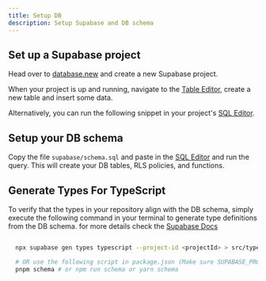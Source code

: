 ```yaml
---
title: Setup DB
description: Setup Supabase and DB schema
---
```


## Set up a Supabase project

Head over to [database.new](https://database.new) and create a new Supabase project.

When your project is up and running, navigate to the [Table Editor](https://supabase.com/dashboard/project/_/editor), create a new table and insert some data.

Alternatively, you can run the following snippet in your project's [SQL Editor](https://supabase.com/dashboard/project/_/sql/new).

## Setup your DB schema

Copy the file `supabase/schema.sql` and paste in the [SQL Editor](https://supabase.com/dashboard/project/_/sql/new) and run the query. This will create your DB tables, RLS policies, and functions.


## Generate Types For TypeScript

To verify that the types in your repository align with the DB schema, simply execute the following command in your terminal to generate type definitions from the DB schema. for more details check the [Supabase Docs](https://supabase.com/docs/reference/cli/supabase-gen-types)

```bash

  npx supabase gen types typescript --project-id <projectId> > src/types/db.types.ts

  # OR use the following script in package.json (Make sure SUPABASE_PROJECT_ID in .env.local)
  pnpm schema # or npm run schema or yarn schema

```
